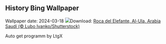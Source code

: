 ## History Bing Wallpaper
Wallpaper date: 2024-03-18
![](https://www.bing.com/th?id=OHR.ElephantRock_ES-ES8654521374_UHD.jpg&w=1000)Download: [Roca del Elefante, Al-Ula, Arabia Saudí (© Lubo Ivanko/Shutterstock)](https://www.bing.com/th?id=OHR.ElephantRock_ES-ES8654521374_UHD.jpg)

Auto get programm by LtgX
